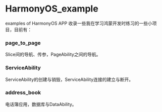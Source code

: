 # HarmonyOS_example
examples of HarmonyOS APP
收录一些我在学习鸿蒙开发时练习的一些小项目，目前有：
### page_to_page
Slice间的导航、传参，PageAbility之间的导航。
### ServiceAbility
ServiceAbility的创建与销毁，ServiceAbility连接的建立与断开。
### address_book
电话簿应用，数据库与DataAbility。